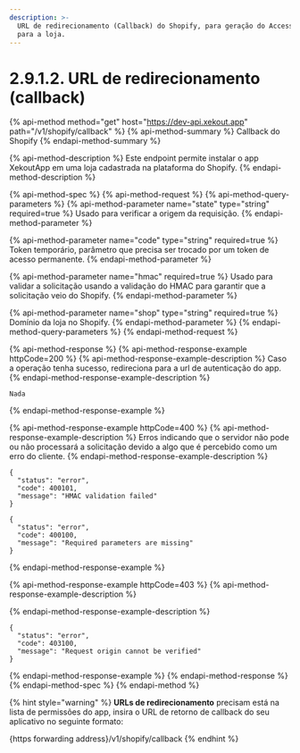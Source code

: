 ```yaml
---
description: >-
  URL de redirecionamento (Callback) do Shopify, para geração do Access Token
  para a loja.
---
```


# 2.9.1.2. URL de redirecionamento \(callback\)

{% api-method method="get" host="https://dev-api.xekout.app" path="/v1/shopify/callback" %}
{% api-method-summary %}
Callback do Shopify
{% endapi-method-summary %}

{% api-method-description %}
Este endpoint permite instalar o app XekoutApp em uma loja cadastrada na plataforma do Shopify.
{% endapi-method-description %}

{% api-method-spec %}
{% api-method-request %}
{% api-method-query-parameters %}
{% api-method-parameter name="state" type="string" required=true %}
Usado para verificar a origem da requisição.
{% endapi-method-parameter %}

{% api-method-parameter name="code" type="string" required=true %}
Token temporário, parâmetro que precisa ser trocado por um token de acesso permanente.
{% endapi-method-parameter %}

{% api-method-parameter name="hmac" required=true %}
Usado para validar a solicitação usando a validação do HMAC para garantir que a solicitação veio do Shopify.
{% endapi-method-parameter %}

{% api-method-parameter name="shop" type="string" required=true %}
Domínio da loja no Shopify.
{% endapi-method-parameter %}
{% endapi-method-query-parameters %}
{% endapi-method-request %}

{% api-method-response %}
{% api-method-response-example httpCode=200 %}
{% api-method-response-example-description %}
Caso a operação tenha sucesso, redireciona para a url de autenticação do app.
{% endapi-method-response-example-description %}

```text
Nada
```
{% endapi-method-response-example %}

{% api-method-response-example httpCode=400 %}
{% api-method-response-example-description %}
Erros indicando que o servidor não pode ou não processará a solicitação devido a algo que é percebido como um erro do cliente.
{% endapi-method-response-example-description %}

```text
{
  "status": "error",
  "code": 400101,
  "message": "HMAC validation failed"
}

{
  "status": "error",
  "code": 400100,
  "message": "Required parameters are missing"
}
```
{% endapi-method-response-example %}

{% api-method-response-example httpCode=403 %}
{% api-method-response-example-description %}

{% endapi-method-response-example-description %}

```text
{
  "status": "error",
  "code": 403100,
  "message": "Request origin cannot be verified"
}
```
{% endapi-method-response-example %}
{% endapi-method-response %}
{% endapi-method-spec %}
{% endapi-method %}

{% hint style="warning" %}
**URLs de redirecionamento** precisam está na lista de permissões do app, insira o URL de retorno de callback do seu aplicativo no seguinte formato:

{https forwarding address}/v1/shopify/callback
{% endhint %}

